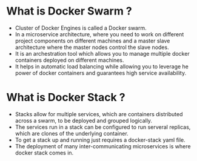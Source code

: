   # What is Docker Swarm ?

* Cluster of Docker Engines is called a Docker swarm.
* In a microservice architecture, where you need to work on different project components on different machines and a master slave architecture where the   master nodes control the slave nodes.
* It is an archestration tool which allows you to manage multiple docker containers deployed on different machines.
* It helps in automatic load balancing while allowing you to leverage he power of docker containers and guarantees high service availability.

# What is Docker Stack ?
* Stacks allow for multiple services, which are containers distributed across a swarm, to be deployed and grouped logically.
* The services run in a stack can be configured to run serveral replicas, which are clones of the underlying container.
* To get a stack up and running just requires a docker-stack yaml file.
* The deployment of many inter-communicating microservices is where docker stack comes in.
